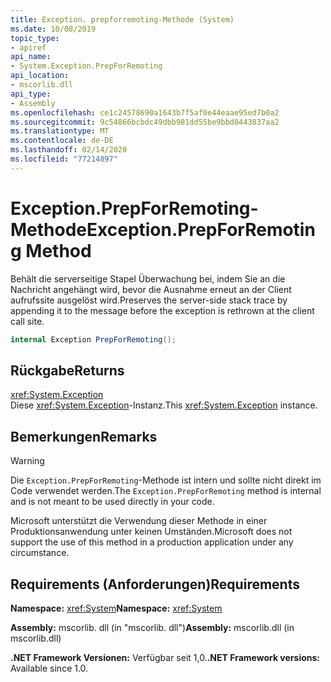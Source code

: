 ```yaml
---
title: Exception. prepforremoting-Methode (System)
ms.date: 10/08/2019
topic_type:
- apiref
api_name:
- System.Exception.PrepForRemoting
api_location:
- mscorlib.dll
api_type:
- Assembly
ms.openlocfilehash: ce1c24578690a1643b7f5af0e44eaae95ed7b0a2
ms.sourcegitcommit: 9c54866bcbdc49dbb981dd55be9bbd0443837aa2
ms.translationtype: MT
ms.contentlocale: de-DE
ms.lasthandoff: 02/14/2020
ms.locfileid: "77214897"
---
```

# <a name="exceptionprepforremoting-method"></a><span data-ttu-id="20f08-102">Exception.PrepForRemoting-Methode</span><span class="sxs-lookup"><span data-stu-id="20f08-102">Exception.PrepForRemoting Method</span></span>

<span data-ttu-id="20f08-103">Behält die serverseitige Stapel Überwachung bei, indem Sie an die Nachricht angehängt wird, bevor die Ausnahme erneut an der Client aufrufssite ausgelöst wird.</span><span class="sxs-lookup"><span data-stu-id="20f08-103">Preserves the server-side stack trace by appending it to the message before the exception is rethrown at the client call site.</span></span>

```csharp
internal Exception PrepForRemoting();
```

## <a name="returns"></a><span data-ttu-id="20f08-104">Rückgabe</span><span class="sxs-lookup"><span data-stu-id="20f08-104">Returns</span></span>

<xref:System.Exception>  
<span data-ttu-id="20f08-105">Diese <xref:System.Exception>-Instanz.</span><span class="sxs-lookup"><span data-stu-id="20f08-105">This <xref:System.Exception> instance.</span></span>

## <a name="remarks"></a><span data-ttu-id="20f08-106">Bemerkungen</span><span class="sxs-lookup"><span data-stu-id="20f08-106">Remarks</span></span>

> [!WARNING]
> <span data-ttu-id="20f08-107">Die `Exception.PrepForRemoting`-Methode ist intern und sollte nicht direkt im Code verwendet werden.</span><span class="sxs-lookup"><span data-stu-id="20f08-107">The `Exception.PrepForRemoting` method is internal and is not meant to be used directly in your code.</span></span>
>
> <span data-ttu-id="20f08-108">Microsoft unterstützt die Verwendung dieser Methode in einer Produktionsanwendung unter keinen Umständen.</span><span class="sxs-lookup"><span data-stu-id="20f08-108">Microsoft does not support the use of this method in a production application under any circumstance.</span></span>

## <a name="requirements"></a><span data-ttu-id="20f08-109">Requirements (Anforderungen)</span><span class="sxs-lookup"><span data-stu-id="20f08-109">Requirements</span></span>

<span data-ttu-id="20f08-110">**Namespace:** <xref:System></span><span class="sxs-lookup"><span data-stu-id="20f08-110">**Namespace:** <xref:System></span></span>

<span data-ttu-id="20f08-111">**Assembly:** mscorlib. dll (in "mscorlib. dll")</span><span class="sxs-lookup"><span data-stu-id="20f08-111">**Assembly:** mscorlib.dll (in mscorlib.dll)</span></span>

<span data-ttu-id="20f08-112">**.NET Framework Versionen:** Verfügbar seit 1,0.</span><span class="sxs-lookup"><span data-stu-id="20f08-112">**.NET Framework versions:** Available since 1.0.</span></span>
